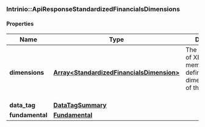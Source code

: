 

[//]: # (CLASS:Intrinio::ApiResponseStandardizedFinancialsDimensions)

[//]: # (KIND:object)

### Intrinio::ApiResponseStandardizedFinancialsDimensions

#### Properties

[//]: # (START_DEFINITION)

Name | Type | Description
------------ | ------------- | -------------
**dimensions** | [**Array&lt;StandardizedFinancialsDimension&gt;**](StandardizedFinancialsDimension.md) | The combination of XBRL axis and members that defines the dimensionalization of this fact (if any) &nbsp;
**data_tag** | [**DataTagSummary**](DataTagSummary.md) |  &nbsp;
**fundamental** | [**Fundamental**](Fundamental.md) |  &nbsp;

[//]: # (END_DEFINITION)


[//]: # (CONTAINED_CLASS:Intrinio::StandardizedFinancialsDimension)


[//]: # (CONTAINED_CLASS:Intrinio::DataTagSummary)


[//]: # (CONTAINED_CLASS:Intrinio::Fundamental)



